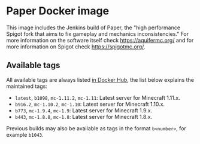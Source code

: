 # Paper Docker image

This image includes the Jenkins build of Paper, the "high performance Spigot fork that aims to fix gameplay and mechanics inconsistencies." For more information on the software itself check https://aquifermc.org/ and for more information on Spigot check https://spigotmc.org/.

## Available tags

All available tags are always listed [in Docker Hub](https://hub.docker.com/r/icedream/paper/tags), the list below explains the maintained tags:

- `latest`, `b1098`, `mc-1.11.2`, `mc-1.11`: Latest server for Minecraft 1.11.x.
- `b916.2`, `mc-1.10.2`, `mc-1.10`: Latest server for Minecraft 1.10.x.
- `b773`, `mc-1.9.4`, `mc-1.9`: Latest server for Minecraft 1.9.x.
- `b443`, `mc-1.8.8`, `mc-1.8`: Latest server for Minecraft 1.8.x.

Previous builds may also be available as tags in the format `b<number>`, for
example `b1043`.
